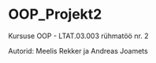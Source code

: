 # OOP_Projekt2
 Kursuse OOP - LTAT.03.003 rühmatöö nr. 2
 
 Autorid: Meelis Rekker ja Andreas Joamets
